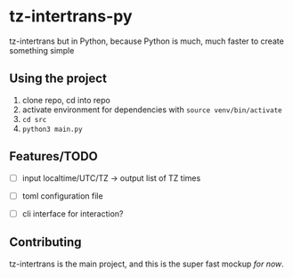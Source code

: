 # tz-intertrans-py
tz-intertrans but in Python, because Python is much, much faster to create something simple


## Using the project

1. clone repo, cd into repo
2. activate environment for dependencies with `source venv/bin/activate`
3. `cd src`
4. `python3 main.py`

## Features/TODO
- [ ] input localtime/UTC/TZ -> output list of TZ times
- [ ] toml configuration file
- [ ] cli interface for interaction?


## Contributing
tz-intertrans is the main project, and this is the super fast mockup *for now*.

